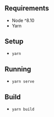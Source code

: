 #

## Requirements

- Node ^8.10
- Yarn

## Setup

- `yarn`

## Running
- `yarn serve`

## Build
- `yarn build`